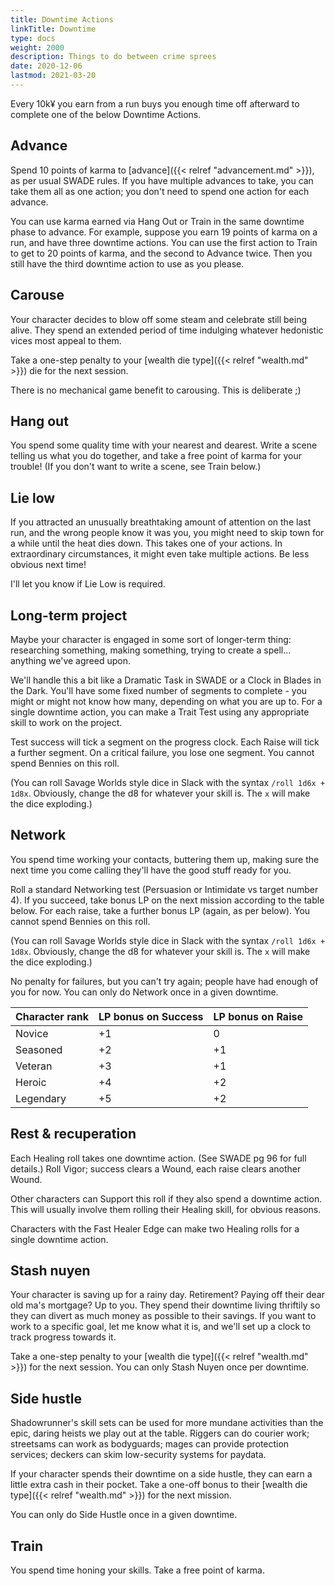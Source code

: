 ```yaml
--- 
title: Downtime Actions
linkTitle: Downtime
type: docs     
weight: 2000 
description: Things to do between crime sprees 
date: 2020-12-06
lastmod: 2021-03-20
--- 
```


Every 10k¥ you earn from a run buys you enough time off afterward to complete one of the below Downtime Actions.

## Advance

Spend 10 points of karma to [advance]({{< relref "advancement.md" >}}), as per usual SWADE rules. If you have multiple advances to take, you can take them all as one action; you don't need to spend one action for each advance.

You can use karma earned via Hang Out or Train in the same downtime phase to advance. For example, suppose you earn 19 points of karma on a run, and have three downtime actions. You can use the first action to Train to get to 20 points of karma, and the second to Advance twice. Then you still have the third downtime action to use as you please.

## Carouse

Your character decides to blow off some steam and celebrate still being alive. They spend an extended period of time indulging whatever hedonistic vices most appeal to them.

Take a one-step penalty to your [wealth die type]({{< relref "wealth.md" >}}) die for the next session.

There is no mechanical game benefit to carousing. This is deliberate ;)

## Hang out

You spend some quality time with your nearest and dearest. Write a scene telling us what you do together, and take a free point of karma for your trouble! (If you don't want to write a scene, see Train below.)

## Lie low

If you attracted an unusually breathtaking amount of attention on the last run, and the wrong people know it was you, you might need to skip town for a while until the heat dies down. This takes one of your actions. In extraordinary circumstances, it might even take multiple actions. Be less obvious next time!

I'll let you know if Lie Low is required.

## Long-term project

Maybe your character is engaged in some sort of longer-term thing: researching something, making something, trying to create a spell... anything we've agreed upon.

We'll handle this a bit like a Dramatic Task in SWADE or a Clock in Blades in the Dark. You'll have some fixed number of segments to complete - you might or might not know how many, depending on what you are up to. For a single downtime action, you can make a Trait Test using any appropriate skill to work on the project.

Test success will tick a segment on the progress clock. Each Raise will tick a further segment. On a critical failure, you lose one segment. You cannot spend Bennies on this roll.

(You can roll Savage Worlds style dice in Slack with the syntax `/roll 1d6x + 1d8x`. Obviously, change the d8 for whatever your skill is. The `x` will make the dice exploding.) 

## Network

You spend time working your contacts, buttering them up, making sure the next time you come calling they'll have the good stuff ready for you.

Roll a standard Networking test (Persuasion or Intimidate vs target number 4). If you succeed, take bonus LP on the next mission according to the table below. For each raise, take a further bonus LP (again, as per below). You cannot spend Bennies on this roll.

(You can roll Savage Worlds style dice in Slack with the syntax `/roll 1d6x + 1d8x`. Obviously, change the d8 for whatever your skill is. The `x` will make the dice exploding.) 

No penalty for failures, but you can't try again; people have had enough of you for now. You can only do Network once in a given downtime.

| Character rank | LP bonus on Success | LP bonus on Raise |
|----------------|---------------------|-------------------|
| Novice         | +1                  | 0                 |
| Seasoned       | +2                  | +1                |
| Veteran        | +3                  | +1                |
| Heroic         | +4                  | +2                |
| Legendary      | +5                  | +2                |

## Rest & recuperation

Each Healing roll takes one downtime action. (See SWADE pg 96 for full details.) Roll Vigor; success clears a Wound, each raise clears another Wound. 

Other characters can Support this roll if they also spend a downtime action. This will usually involve them rolling their Healing skill, for obvious reasons.

Characters with the Fast Healer Edge can make two Healing rolls for a single downtime action.

## Stash nuyen

Your character is saving up for a rainy day. Retirement? Paying off their dear old ma's mortgage? Up to you. They spend their downtime living thriftily so they can divert as much money as possible to their savings. If you want to work to a specific goal, let me know what it is, and we'll set up a clock to track progress towards it.

Take a one-step penalty to your [wealth die type]({{< relref "wealth.md" >}}) for the next session. You can only Stash Nuyen once per downtime.
   
## Side hustle

Shadowrunner's skill sets can be used for more mundane activities than the epic, daring heists we play out at the table. Riggers can do courier work; streetsams can work as bodyguards; mages can provide protection services; deckers can skim low-security systems for paydata.

If your character spends their downtime on a side hustle, they can earn a little extra cash in their pocket. Take a one-off bonus to their [wealth die type]({{< relref "wealth.md" >}}) for the next mission.

You can only do Side Hustle once in a given downtime. 

## Train

You spend time honing your skills. Take a free point of karma. 




